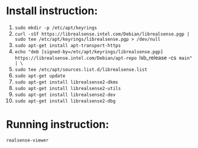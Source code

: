 # Install instruction:
1. `sudo mkdir -p /etc/apt/keyrings`
2. `curl -sSf https://librealsense.intel.com/Debian/librealsense.pgp | sudo tee /etc/apt/keyrings/librealsense.pgp > /dev/null`
3. `sudo apt-get install apt-transport-https`
4. `echo "deb [signed-by=/etc/apt/keyrings/librealsense.pgp] https://librealsense.intel.com/Debian/apt-repo `lsb_release -cs` main" | \`
5. `sudo tee /etc/apt/sources.list.d/librealsense.list`
6. `sudo apt-get update`
7. `sudo apt-get install librealsense2-dkms`
8. `sudo apt-get install librealsense2-utils`
9. `sudo apt-get install librealsense2-dev`
10. `sudo apt-get install librealsense2-dbg`



# Running instruction:
`realsense-viewer`